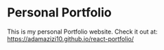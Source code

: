 # Personal Portfolio
This is my personal Portfolio website. Check it out at:
https://adamazizi10.github.io/react-portfolio/
